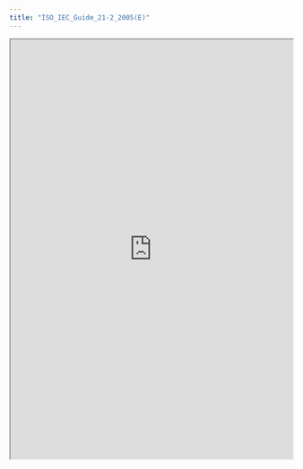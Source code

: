 ```yaml
---
title: "ISO_IEC_Guide_21-2_2005(E)"
---
```



<iframe height="750" width="100%" src="https://ewelton.github.io/ktest/wiki.html#ISO_IEC_Guide_21-2_2005(E)"></iframe>
